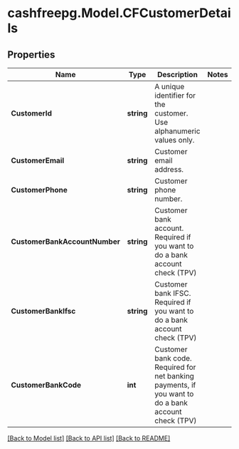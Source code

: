 # cashfreepg.Model.CFCustomerDetails

## Properties

Name | Type | Description | Notes
------------ | ------------- | ------------- | -------------
**CustomerId** | **string** | A unique identifier for the customer. Use alphanumeric values only. | 
**CustomerEmail** | **string** | Customer email address. | 
**CustomerPhone** | **string** | Customer phone number. | 
**CustomerBankAccountNumber** | **string** | Customer bank account. Required if you want to do a bank account check (TPV) | 
**CustomerBankIfsc** | **string** | Customer bank IFSC. Required if you want to do a bank account check (TPV) | 
**CustomerBankCode** | **int** | Customer bank code. Required for net banking payments, if you want to do a bank account check (TPV) | 

[[Back to Model list]](../README.md#documentation-for-models) [[Back to API list]](../README.md#documentation-for-api-endpoints) [[Back to README]](../README.md)

